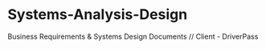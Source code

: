# Systems-Analysis-Design
Business Requirements &amp; Systems Design Documents // Client - DriverPass
